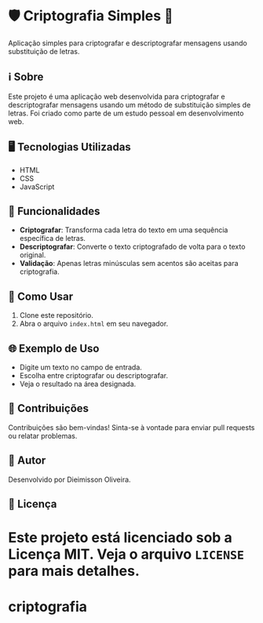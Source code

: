 # 🛡️ Criptografia Simples 📜

Aplicação simples para criptografar e descriptografar mensagens usando substituição de letras.

## ℹ️ Sobre

Este projeto é uma aplicação web desenvolvida para criptografar e descriptografar mensagens usando um método de substituição simples de letras. Foi criado como parte de um estudo pessoal em desenvolvimento web.

## 🖥️ Tecnologias Utilizadas

- HTML
- CSS
- JavaScript

## 📜 Funcionalidades

- **Criptografar**: Transforma cada letra do texto em uma sequência específica de letras.
- **Descriptografar**: Converte o texto criptografado de volta para o texto original.
- **Validação**: Apenas letras minúsculas sem acentos são aceitas para criptografia.

## 🚀 Como Usar

1. Clone este repositório.
2. Abra o arquivo `index.html` em seu navegador.

## 🌐 Exemplo de Uso

- Digite um texto no campo de entrada.
- Escolha entre criptografar ou descriptografar.
- Veja o resultado na área designada.

## 📝 Contribuições

Contribuições são bem-vindas! Sinta-se à vontade para enviar pull requests ou relatar problemas.

## 👤 Autor

Desenvolvido por Dieimisson Oliveira.

## 📄 Licença

Este projeto está licenciado sob a Licença MIT. Veja o arquivo `LICENSE` para mais detalhes.
=======
# criptografia
